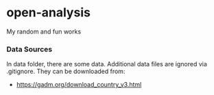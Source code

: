 # open-analysis
My random and fun works

### Data Sources 

In data folder, there are some data. Additional data files are ignored via .gitignore. They can be downloaded from:

- https://gadm.org/download_country_v3.html
